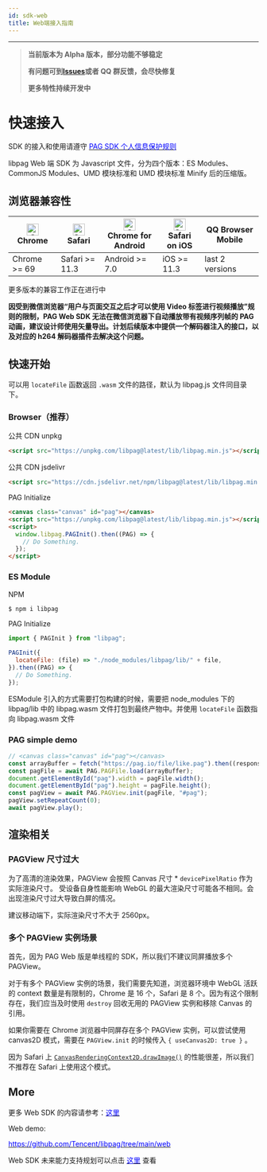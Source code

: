 ```yaml
---
id: sdk-web
title: Web端接入指南
---
```


---

> **当前版本为 Alpha 版本，部分功能不够稳定**
>
> **有问题可到[Issues](https://github.com/Tencent/libpag/issues/new/choose)或者 QQ 群反馈，会尽快修复**
>
> **更多特性持续开发中**

# 快速接入

SDK 的接入和使用请遵守 [<font color=blue>PAG SDK 个人信息保护规则</font>](https://privacy.qq.com/document/preview/01e79d0cc7a2427ba774b88c6beff0fd)

libpag Web 端 SDK 为 Javascript 文件，分为四个版本：ES Modules、CommonJS Modules、UMD 模块标准和 UMD 模块标准 Minify 后的压缩版。

## 浏览器兼容性

| [<img src="https://pag.qq.com/img/docs/chrome_48x48.png" alt="Chrome" width="24px" height="24px" />](http://godban.github.io/browsers-support-badges/)<br/>Chrome | [<img src="https://pag.qq.com/img/docs/safari_48x48.png" alt="Safari" width="24px" height="24px" />](http://godban.github.io/browsers-support-badges/)<br/>Safari | [<img src="https://pag.qq.com/img/docs/chrome_48x48.png" alt="Chrome" width="24px" height="24px" />](http://godban.github.io/browsers-support-badges/)<br/>Chrome for Android | [<img src="https://pag.qq.com/img/docs/safari_48x48.png" alt="Safari" width="24px" height="24px" />](http://godban.github.io/browsers-support-badges/)<br/>Safari on iOS | QQ Browser Mobile |
| ----------------------------------------------------------------------------------------------------------------------------------------------------------------- | ----------------------------------------------------------------------------------------------------------------------------------------------------------------- | ----------------------------------------------------------------------------------------------------------------------------------------------------------------------------- | ------------------------------------------------------------------------------------------------------------------------------------------------------------------------ | ----------------- |
| Chrome >= 69                                                                                                                                                      | Safari >= 11.3                                                                                                                                                    | Android >= 7.0                                                                                                                                                                | iOS >= 11.3                                                                                                                                                              | last 2 versions   |

更多版本的兼容工作正在进行中

**因受到微信浏览器“用户与页面交互之后才可以使用 Video 标签进行视频播放”规则的限制，PAG Web SDK 无法在微信浏览器下自动播放带有视频序列帧的 PAG 动画，建议设计师使用矢量导出。计划后续版本中提供一个解码器注入的接口，以及对应的 h264 解码器插件去解决这个问题。**

## 快速开始

可以用 `locateFile` 函数返回 `.wasm` 文件的路径，默认为 libpag.js 文件同目录下。

### Browser（推荐）

公共 CDN unpkg

```html
<script src="https://unpkg.com/libpag@latest/lib/libpag.min.js"></script>
```

公共 CDN jsdelivr

```html
<script src="https://cdn.jsdelivr.net/npm/libpag@latest/lib/libpag.min.js"></script>
```

PAG Initialize

```html
<canvas class="canvas" id="pag"></canvas>
<script src="https://unpkg.com/libpag@latest/lib/libpag.min.js"></script>
<script>
  window.libpag.PAGInit().then((PAG) => {
    // Do Something.
  });
</script>
```

### ES Module

NPM

```bash
$ npm i libpag
```

PAG Initialize

```javascript
import { PAGInit } from "libpag";

PAGInit({
  locateFile: (file) => "./node_modules/libpag/lib/" + file,
}).then((PAG) => {
  // Do Something.
});
```

ESModule 引入的方式需要打包构建的时候，需要把 node_modules 下的 libpag/lib 中的 libpag.wasm 文件打包到最终产物中。并使用 `locateFile` 函数指向 libpag.wasm 文件

### PAG simple demo

```javascript
// <canvas class="canvas" id="pag"></canvas>
const arrayBuffer = fetch("https://pag.io/file/like.pag").then((response) => response.arrayBuffer());
const pagFile = await PAG.PAGFile.load(arrayBuffer);
document.getElementById("pag").width = pagFile.width();
document.getElementById("pag").height = pagFile.height();
const pagView = await PAG.PAGView.init(pagFile, "#pag");
pagView.setRepeatCount(0);
await pagView.play();
```

## 渲染相关

### PAGView 尺寸过大

为了高清的渲染效果，PAGView 会按照 Canvas 尺寸 \* `devicePixelRatio` 作为实际渲染尺寸。
受设备自身性能影响 WebGL 的最大渲染尺寸可能各不相同。会出现渲染尺寸过大导致白屏的情况。

建议移动端下，实际渲染尺寸不大于 2560px。

### 多个 PAGView 实例场景

首先，因为 PAG Web 版是单线程的 SDK，所以我们不建议同屏播放多个 PAGView。

对于有多个 PAGView 实例的场景，我们需要先知道，浏览器环境中 WebGL 活跃的 context 数量是有限制的，Chrome 是 16 个，Safari 是 8 个。因为有这个限制存在，我们应当及时使用 `destroy` 回收无用的 PAGView 实例和移除 Canvas 的引用。

如果你需要在 Chrome 浏览器中同屏存在多个 PAGView 实例，可以尝试使用 canvas2D 模式，需要在 `PAGView.init` 的时候传入 `{ useCanvas2D: true }` 。

因为 Safari 上 [`CanvasRenderingContext2D.drawImage()`](https://developer.mozilla.org/zh-CN/docs/Web/API/CanvasRenderingContext2D/drawImage) 的性能很差，所以我们不推荐在 Safari 上使用这个模式。

## More

更多 Web SDK 的内容请参考：[<font color=blue>这里</font>](https://github.com/Tencent/libpag/blob/main/web/README.md)

Web demo:

[<font color=blue>https://github.com/Tencent/libpag/tree/main/web</font>](https://github.com/Tencent/libpag/tree/main/web)

Web SDK 未来能力支持规划可以点击 [<font color=blue>这里</font>](https://github.com/Tencent/libpag/wiki/PAG-Web-roadmap) 查看
